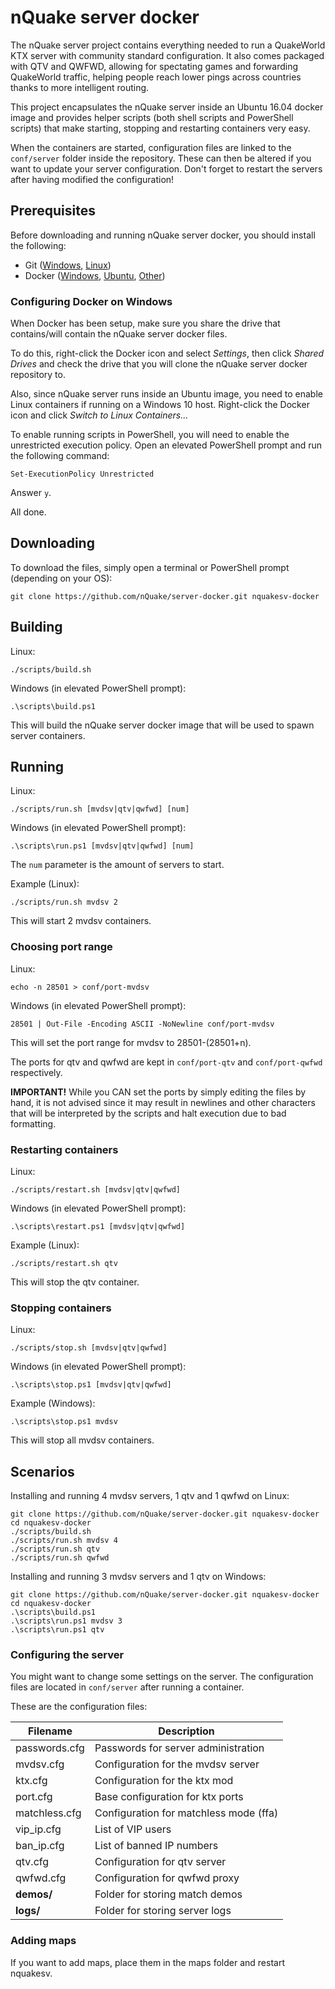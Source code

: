 # nQuake server docker

The nQuake server project contains everything needed to run a QuakeWorld KTX server with community standard configuration. It also comes packaged with QTV and QWFWD, allowing for spectating games and forwarding QuakeWorld traffic, helping people reach lower pings across countries thanks to more intelligent routing.

This project encapsulates the nQuake server inside an Ubuntu 16.04 docker image and provides helper scripts (both shell scripts and PowerShell scripts) that make starting, stopping and restarting containers very easy.

When the containers are started, configuration files are linked to the `conf/server` folder inside the repository. These can then be altered if you want to update your server configuration. Don't forget to restart the servers after having modified the configuration!

## Prerequisites

Before downloading and running nQuake server docker, you should install the following:

* Git ([Windows](https://git-scm.com/download/win), [Linux](https://git-scm.com/download/linux))
* Docker ([Windows](https://store.docker.com/editions/community/docker-ce-desktop-windows), [Ubuntu](https://docs.docker.com/engine/installation/linux/docker-ce/ubuntu/), [Other](https://www.docker.com/community-edition))

### Configuring Docker on Windows

When Docker has been setup, make sure you share the drive that contains/will contain the nQuake server docker files.

To do this, right-click the Docker icon and select *Settings*, then click *Shared Drives* and check the drive that you will clone the nQuake server docker repository to.

Also, since nQuake server runs inside an Ubuntu image, you need to enable Linux containers if running on a Windows 10 host. Right-click the Docker icon and click *Switch to Linux Containers...*

To enable running scripts in PowerShell, you will need to enable the unrestricted execution policy. Open an elevated PowerShell prompt and run the following command:

```
Set-ExecutionPolicy Unrestricted
```

Answer `y`.

All done.

## Downloading

To download the files, simply open a terminal or PowerShell prompt (depending on your OS):

```
git clone https://github.com/nQuake/server-docker.git nquakesv-docker
```

## Building

Linux:
```
./scripts/build.sh
```

Windows (in elevated PowerShell prompt):
```
.\scripts\build.ps1
```

This will build the nQuake server docker image that will be used to spawn server containers.

## Running

Linux:
```
./scripts/run.sh [mvdsv|qtv|qwfwd] [num]
```

Windows (in elevated PowerShell prompt):
```
.\scripts\run.ps1 [mvdsv|qtv|qwfwd] [num]
```

The `num` parameter is the amount of servers to start.

Example (Linux):
```
./scripts/run.sh mvdsv 2
```

This will start 2 mvdsv containers.

### Choosing port range

Linux:
```
echo -n 28501 > conf/port-mvdsv
```

Windows (in elevated PowerShell prompt):
```
28501 | Out-File -Encoding ASCII -NoNewline conf/port-mvdsv
```

This will set the port range for mvdsv to 28501-(28501+n).

The ports for qtv and qwfwd are kept in `conf/port-qtv` and `conf/port-qwfwd` respectively.

**IMPORTANT!** While you CAN set the ports by simply editing the files by hand, it is not advised since it may result in newlines and other characters that will be interpreted by the scripts and halt execution due to bad formatting.

### Restarting containers

Linux:
```
./scripts/restart.sh [mvdsv|qtv|qwfwd]
```

Windows (in elevated PowerShell prompt):
```
.\scripts\restart.ps1 [mvdsv|qtv|qwfwd]
```

Example (Linux):
```
./scripts/restart.sh qtv
```

This will stop the qtv container.

### Stopping containers

Linux:
```
./scripts/stop.sh [mvdsv|qtv|qwfwd]
```

Windows (in elevated PowerShell prompt):
```
.\scripts\stop.ps1 [mvdsv|qtv|qwfwd]
```

Example (Windows):
```
.\scripts\stop.ps1 mvdsv
```

This will stop all mvdsv containers.

## Scenarios

Installing and running 4 mvdsv servers, 1 qtv and 1 qwfwd on Linux:

```
git clone https://github.com/nQuake/server-docker.git nquakesv-docker
cd nquakesv-docker
./scripts/build.sh
./scripts/run.sh mvdsv 4
./scripts/run.sh qtv
./scripts/run.sh qwfwd
```

Installing and running 3 mvdsv servers and 1 qtv on Windows:

```
git clone https://github.com/nQuake/server-docker.git nquakesv-docker
cd nquakesv-docker
.\scripts\build.ps1
.\scripts\run.ps1 mvdsv 3
.\scripts\run.ps1 qtv
```

### Configuring the server

You might want to change some settings on the server. The configuration files are located in `conf/server` after running a container.

These are the configuration files:

Filename|Description
---|---
passwords.cfg|Passwords for server administration
mvdsv.cfg|Configuration for the mvdsv server
ktx.cfg|Configuration for the ktx mod
port.cfg|Base configuration for ktx ports
matchless.cfg|Configuration for matchless mode (ffa)
vip_ip.cfg|List of VIP users
ban_ip.cfg|List of banned IP numbers
qtv.cfg|Configuration for qtv server
qwfwd.cfg|Configuration for qwfwd proxy
**demos/**|Folder for storing match demos
**logs/**|Folder for storing server logs

### Adding maps

If you want to add maps, place them in the maps folder and restart nquakesv.
